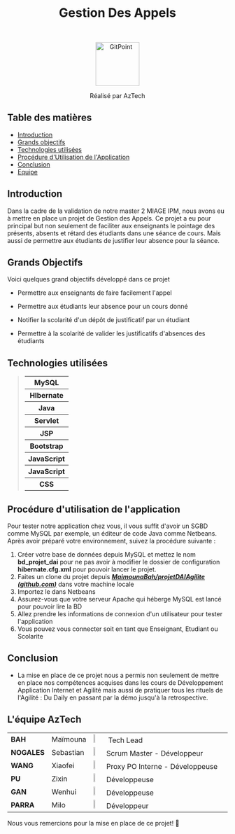 <h1 align="center"> Gestion Des Appels </h1> <br>
<p align="center">
  <a href="#">
    <img alt="GitPoint" title="GitPoint" src="D://DernierProjet//projetDAIAgilite//azTech.png" width="100">
  </a>
</p>

<p style="text-align : center;">
    Réalisé par AzTech
</p>

## Table des matières

- [Introduction](#introduction)
- [Grands objectifs](#grandsObjectifs)
- [Technologies utilisées](#technologiesutilisees)
- [Procédure d'Utilisation de l'Application](#procedure-Utilisation-de-application)
- [Conclusion](#conclusion)
- [Equipe](#equipe)

## Introduction

Dans la cadre de la validation de notre master 2 MIAGE IPM, nous avons eu à mettre en place un projet de Gestion des Appels. Ce projet a eu pour principal but non seulement de faciliter aux enseignants le pointage des présents, absents et rétard des étudiants dans une séance de cours. Mais aussi de permettre aux étudiants  de justifier leur absence pour la séance. 


## Grands Objectifs

Voici quelques grand objectifs développé dans ce projet 

* Permettre aux enseignants de faire facilement l'appel 

* Permettre aux étudiants leur absence pour un cours donné

* Notifier la scolarité d'un dépôt de justificatif par un étudiant 

* Permettre à la scolarité de valider les justificatifs d'absences des étudiants 

  


## Technologies utilisées 

><table>
><tr>
>   <th>MySQL</th>
></tr>
><tr>
>   <th>HIbernate </th>
></tr>
><tr>
>   <th>Java </th>
></tr>
><tr>
>   <th>Servlet</th>
></tr>
><tr>
>   <th>JSP</th>
></tr>
><tr>
>   <th>Bootstrap</th>
></tr>
><tr> 
>    <th>JavaScript</th>
></tr>
><tr>
>   <th>JavaScript</th>
></tr>
> <tr>
>   <th>CSS</th>
></tr>
></table>

## Procédure d'utilisation de l'application

Pour tester notre application chez vous, il vous suffit d'avoir un SGBD comme MySQL par exemple, un éditeur de code Java comme Netbeans. Après avoir préparé votre environnement, suivez la procédure suivante :

1. Créer  votre base de données depuis MySQL et mettez le nom **bd_projet_dai** pour ne pas avoir à modifier le dossier de configuration **hibernate.cfg.xml**  pour pouvoir lancer le projet. 
2. Faites un clone du projet depuis ***[MaimounaBah/projetDAIAgilite (github.com)](https://github.com/MaimounaBah/projetDAIAgilite)*** dans votre machine locale
3. Importez le dans Netbeans 
4. Assurez-vous que votre serveur Apache qui héberge MySQL est lancé pour pouvoir lire la BD
5. Allez prendre les informations de connexion d'un utilisateur pour tester l'application
6. Vous pouvez vous connecter soit en tant que Enseignant, Etudiant ou Scolarite

## Conclusion 

- La mise en place de ce projet nous a permis non seulement de mettre en place nos compétences acquises dans les cours de Développement Application Internet et Agilité mais aussi de pratiquer tous les rituels de l'Agilité : Du Daily en passant par la démo jusqu'à la retrospective.

## L'équipe AzTech

<table>
    <tr>
    	<td  style="width:auto;"><b>BAH</b></td>
        <td  style="width:auto;">Maïmouna</td>
        <td style="width:auto;"><img src="C:\Users\33760\Documents\NetBeansProjects\projetDAIAgilite\src\main\webapp\photosEtu\mouna.jpg" style="width:10%;" /> Tech Lead</td>
    </tr>
     <tr>
    	<td  style="width:10%;"><b>NOGALES</b></td>
        <td  style="width:10%;">Sebastian</td>
         <td><img src="C:\Users\33760\Documents\NetBeansProjects\projetDAIAgilite\src\main\webapp\photosEtu\nogales.jpg" style="width:10%;" />Scrum Master - Développeur</td>
    </tr>
    <tr>
    	<td tyle="width:10%;"><b>WANG</b></td>
        <td tyle="width:10%;">Xiaofei</td>
        <td tyle="width:10%;"><img src="C:\Users\33760\Documents\NetBeansProjects\projetDAIAgilite\src\main\webapp\photosEtu\xiaofei.jpg" style="width:10%;" />Proxy PO Interne - Développeuse</td>
    </tr>
    <tr>
    	<td><b>PU</b></td>
        <td>Zixin</td>
        <td><img src="C:\Users\33760\Documents\NetBeansProjects\projetDAIAgilite\src\main\webapp\photosEtu\zixin.jpg" style="width:10%;" />Développeuse</td>
    </tr>
    <tr>
    	<td><b>GAN</b></td>
        <td>Wenhui</td>
        <td><img src="C:\Users\33760\Documents\NetBeansProjects\projetDAIAgilite\src\main\webapp\photosEtu\vivi.jpg" style="width:10%;" />Développeuse</td>
    </tr>
    <tr>
    	<td><b>PARRA</b></td>
        <td>Milo</td>
        <td><img src="C:\Users\33760\Documents\NetBeansProjects\projetDAIAgilite\src\main\webapp\photosEtu\milo.jpg" style="width:10%;" />Développeur</td>
    </tr>
</table>

   Nous vous remercions pour la mise en place de ce projet! 🙏 

